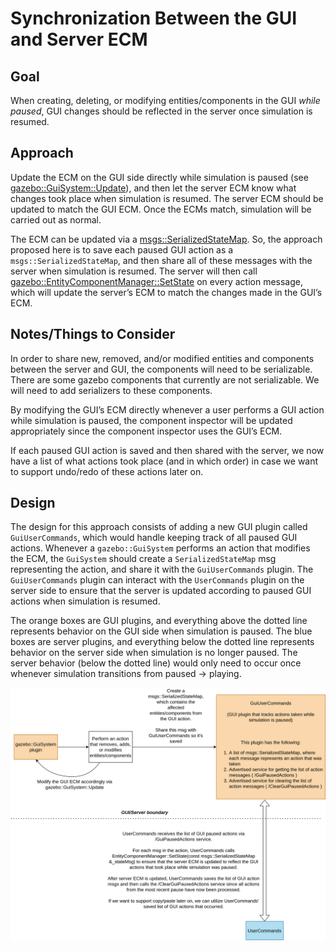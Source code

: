 # Synchronization Between the GUI and Server ECM

## Goal
When creating, deleting, or modifying entities/components in the GUI _while paused_,
GUI changes should be reflected in the server once simulation is resumed.

## Approach
Update the ECM on the GUI side directly while simulation is paused (see [gazebo::GuiSystem::Update](https://github.com/ignitionrobotics/ign-gazebo/blob/ignition-gazebo6_6.0.0/include/ignition/gazebo/gui/GuiSystem.hh#L54)),
and then let the server ECM know what changes took place when simulation is resumed.
The server ECM should be updated to match the GUI ECM. Once the ECMs match, simulation will be carried out as normal.

The ECM can be updated via a [msgs::SerializedStateMap](https://github.com/ignitionrobotics/ign-msgs/blob/ignition-msgs8_8.0.0/proto/ignition/msgs/serialized_map.proto#L46).
So, the approach proposed here is to save each paused GUI action as a `msgs::SerializedStateMap`,
and then share all of these messages with the server when simulation is resumed.
The server will then call [gazebo::EntityComponentManager::SetState](https://github.com/ignitionrobotics/ign-gazebo/blob/ignition-gazebo6_6.0.0/include/ignition/gazebo/EntityComponentManager.hh#L638-L646) on every action message,
which will update the server’s ECM to match the changes made in the GUI’s ECM.

## Notes/Things to Consider

In order to share new, removed, and/or modified entities and components between the server and GUI, the components will need to be serializable.
There are some gazebo components that currently are not serializable.
We will need to add serializers to these components.

By modifying the GUI’s ECM directly whenever a user performs a GUI action while simulation is paused,
the component inspector will be updated appropriately since the component inspector uses the GUI’s ECM.

If each paused GUI action is saved and then shared with the server,
we now have a list of what actions took place (and in which order) in case we want to support undo/redo of these actions later on.

## Design

The design for this approach consists of adding a new GUI plugin called `GuiUserCommands`,
which would handle keeping track of all paused GUI actions.
Whenever a `gazebo::GuiSystem` performs an action that modifies the ECM,
the `GuiSystem` should create a `SerializedStateMap` msg representing the action, and share it with the `GuiUserCommands` plugin.
The `GuiUserCommands` plugin can interact with the `UserCommands` plugin on the server side to ensure that the server is updated according to paused GUI actions when simulation is resumed.

The orange boxes are GUI plugins, and everything above the dotted line represents behavior on the GUI side when simulation is paused. The blue boxes are server plugins, and everything below the dotted line represents behavior on the server side when simulation is no longer paused. The server behavior (below the dotted line) would only need to occur once whenever simulation transitions from paused -> playing.

![gui_server_ecm_design](images/GUI_Server_ECM_sync.png)
